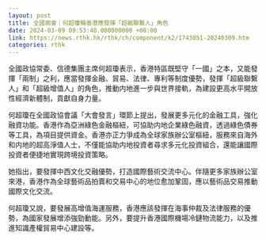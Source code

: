 ```yaml
---
layout: post
title: 全國兩會｜何超瓊稱香港應發揮「超級聯繫人」角色
date: 2024-03-09 09:53:48.000000000 +08:00
link: https://news.rthk.hk/rthk/ch/component/k2/1743851-20240309.htm
categories: rthk
---
```


全國政協常委、信德集團主席何超瓊表示，香港特區既堅守「一國」之本，又能發揮「兩制」之利，應當發揮金融、貿易、法律、專利等制度優勢，發揮「超級聯繫人」和「超級增值人」的角色，推動内地進一步與世界接軌，為建設更高水平開放性經濟新體制，貢獻自身力量。

何超瓊在全國政協會議「大會發言」環節上提出，發展更多元化的金融工具，強化融資功能。香港作為亞洲綠色金融樞紐，可協助内地企業綠色融資，透過綠色債券等工具，為項目提供資金。香港亦正力爭成為全球家族辦公室樞紐，服務來自海外和内地的超高淨值人士，不僅能協助内地投資者尋求多元化投資組合，還能讓國際投資者便捷地實現跨境投資策略。

她指出，要發揮中西文化交融優勢，打造國際藝術交流中心。伴隨更多家族辦公室來港，香港作為全球藝術品拍賣和交易中心的地位愈加鞏固，應以藝術品交易推動國際文化交流。

何超瓊又說，要發展高增值海運服務，香港應該發揮在海事仲裁及法律服務的優勢，為國家發展增添強勁動能。另外，要提升香港國際機場冷鏈物流能力，以及推進知識產權貿易中心建設等。
